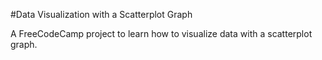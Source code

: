 #Data Visualization with a Scatterplot Graph

A FreeCodeCamp project to learn how to visualize data with a scatterplot graph.
